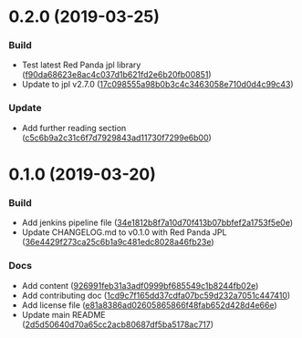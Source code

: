 <a name="0.2.0"></a>
# 0.2.0 (2019-03-25)


### Build

* Test latest Red Panda jpl library ([f90da68623e8ac4c037d1b621fd2e6b20fb00851](https://github.com/kairops/docker-learning/commit/f90da68623e8ac4c037d1b621fd2e6b20fb00851))
* Update to jpl v2.7.0 ([17c098555a98b0b3c4c3463058e710d0d4c99c43](https://github.com/kairops/docker-learning/commit/17c098555a98b0b3c4c3463058e710d0d4c99c43))

### Update

* Add further reading section ([c5c6b9a2c31c6f7d7929843ad11730f7299e6b00](https://github.com/kairops/docker-learning/commit/c5c6b9a2c31c6f7d7929843ad11730f7299e6b00))



<a name="0.1.0"></a>
# 0.1.0 (2019-03-20)


### Build

* Add jenkins pipeline file ([34e1812b8f7a10d70f413b07bbfef2a1753f5e0e](https://github.com/kairops/docker-learning/commit/34e1812b8f7a10d70f413b07bbfef2a1753f5e0e))
* Update CHANGELOG.md to v0.1.0 with Red Panda JPL ([36e4429f273ca25c6b1a9c481edc8028a46fb23e](https://github.com/kairops/docker-learning/commit/36e4429f273ca25c6b1a9c481edc8028a46fb23e))

### Docs

* Add content ([926991feb31a3adf0999bf685549c1b8244fb02e](https://github.com/kairops/docker-learning/commit/926991feb31a3adf0999bf685549c1b8244fb02e))
* Add contributing doc ([1cd9c7f165dd37cdfa07bc59d232a7051c447410](https://github.com/kairops/docker-learning/commit/1cd9c7f165dd37cdfa07bc59d232a7051c447410))
* Add license file ([e81a8386ad02605865866f48fab652d428d4e66e](https://github.com/kairops/docker-learning/commit/e81a8386ad02605865866f48fab652d428d4e66e))
* Update main README ([2d5d50640d70a65cc2acb80687df5ba5178ac717](https://github.com/kairops/docker-learning/commit/2d5d50640d70a65cc2acb80687df5ba5178ac717))



